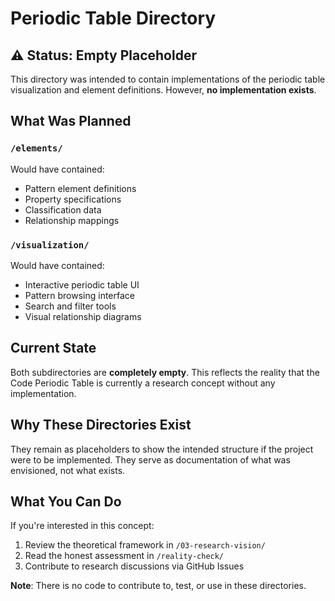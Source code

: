 # Periodic Table Directory

## ⚠️ Status: Empty Placeholder

This directory was intended to contain implementations of the periodic table visualization and element definitions. However, **no implementation exists**.

## What Was Planned

### `/elements/`
Would have contained:
- Pattern element definitions
- Property specifications
- Classification data
- Relationship mappings

### `/visualization/`
Would have contained:
- Interactive periodic table UI
- Pattern browsing interface
- Search and filter tools
- Visual relationship diagrams

## Current State

Both subdirectories are **completely empty**. This reflects the reality that the Code Periodic Table is currently a research concept without any implementation.

## Why These Directories Exist

They remain as placeholders to show the intended structure if the project were to be implemented. They serve as documentation of what was envisioned, not what exists.

## What You Can Do

If you're interested in this concept:
1. Review the theoretical framework in `/03-research-vision/`
2. Read the honest assessment in `/reality-check/`
3. Contribute to research discussions via GitHub Issues

**Note**: There is no code to contribute to, test, or use in these directories.